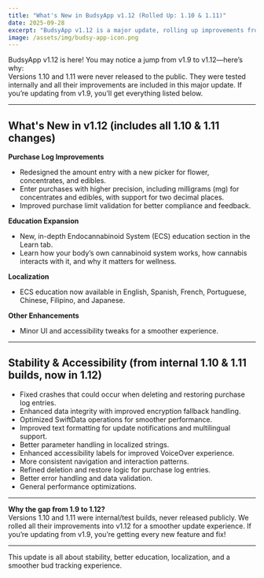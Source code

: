```yaml
---
title: "What's New in BudsyApp v1.12 (Rolled Up: 1.10 & 1.11)"
date: 2025-09-28
excerpt: "BudsyApp v1.12 is a major update, rolling up improvements from internal versions 1.10 and 1.11. Learn what's new, and why there's a gap from v1.9."
image: /assets/img/budsy-app-icon.png
---
```


BudsyApp v1.12 is here! You may notice a jump from v1.9 to v1.12—here’s why:  
Versions 1.10 and 1.11 were never released to the public. They were tested internally and all their improvements are included in this major update. If you’re updating from v1.9, you’ll get everything listed below.

---

## **What's New in v1.12 (includes all 1.10 & 1.11 changes)**

**Purchase Log Improvements**
- Redesigned the amount entry with a new picker for flower, concentrates, and edibles.
- Enter purchases with higher precision, including milligrams (mg) for concentrates and edibles, with support for two decimal places.
- Improved purchase limit validation for better compliance and feedback.

**Education Expansion**
- New, in-depth Endocannabinoid System (ECS) education section in the Learn tab.
- Learn how your body’s own cannabinoid system works, how cannabis interacts with it, and why it matters for wellness.

**Localization**
- ECS education now available in English, Spanish, French, Portuguese, Chinese, Filipino, and Japanese.

**Other Enhancements**
- Minor UI and accessibility tweaks for a smoother experience.

---

## **Stability & Accessibility (from internal 1.10 & 1.11 builds, now in 1.12)**

- Fixed crashes that could occur when deleting and restoring purchase log entries.
- Enhanced data integrity with improved encryption fallback handling.
- Optimized SwiftData operations for smoother performance.
- Improved text formatting for update notifications and multilingual support.
- Better parameter handling in localized strings.
- Enhanced accessibility labels for improved VoiceOver experience.
- More consistent navigation and interaction patterns.
- Refined deletion and restore logic for purchase log entries.
- Better error handling and data validation.
- General performance optimizations.

---

**Why the gap from 1.9 to 1.12?**  
Versions 1.10 and 1.11 were internal/test builds, never released publicly. We rolled all their improvements into v1.12 for a smoother update experience. If you’re updating from v1.9, you’re getting every new feature and fix!

---

This update is all about stability, better education, localization, and a smoother bud tracking experience.